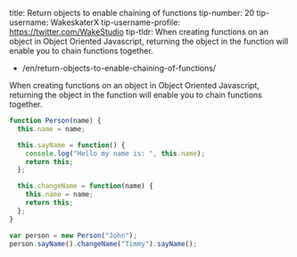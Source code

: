 

title: Return objects to enable chaining of functions
tip-number: 20
tip-username: WakeskaterX
tip-username-profile: https://twitter.com/WakeStudio
tip-tldr: When creating functions on an object in Object Oriented Javascript, returning the object in the function will enable you to chain functions together.


  - /en/return-objects-to-enable-chaining-of-functions/



When creating functions on an object in Object Oriented Javascript, returning the object in the function will enable you to chain functions together.

```js
function Person(name) {
  this.name = name;

  this.sayName = function() {
    console.log("Hello my name is: ", this.name);
    return this;
  };

  this.changeName = function(name) {
    this.name = name;
    return this;
  };
}

var person = new Person("John");
person.sayName().changeName("Timmy").sayName();
```
